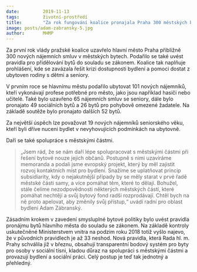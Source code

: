 ```yaml
---
date:         2019-11-13
tags:         životní-prostředí
title:        "Za rok fungování koalice pronajala Praha 300 městských bytů"
image: posts/adam-zabransky-5.jpg
author:       MHMP
---
```


Za první rok vlády pražské koalice uzavřelo hlavní město Praha přibližně 300 nových nájemních smluv v městských bytech. Podařilo se také uvést pravidla pro přidělování bytů do souladu se zákonem. Koalice tak naplňuje prohlášení, kde se zavázala řešit krizi dostupnosti bydlení a pomoci dostat z ubytoven rodiny s dětmi a seniory.

V prvním roce se hlavnímu městu podařilo ubytovat 101 nových nájemníků, kteří vykonávají profese potřebné pro město, jako jsou například hasiči nebo učitelé. Také bylo uzavřeno 65 nájemních smluv se seniory, dále bylo pronajato 49 sociálních bytů a 26 bytů pro pohybově omezené žadatele. Na základě soutěže bylo pronajato dalších 52 bytů.

Za největší úspěch lze považovat 19 nových nájemníků seniorského věku, kteří byli dříve nuceni bydlet v nevyhovujících podmínkách na ubytovně.

Daří se také spolupráce s městskými částmi. 

> „Jsem rád, že se nám daří lépe spolupracovat s městskými částmi při řešení bytové nouze jejich občanů. Postupně s nimi uzavíráme memoranda a podali jsme evropský projekt, který by měl zajistit rozvoj kontaktních míst pro bydlení. Snažíme se uplatňovat princip subsidiarity, kdy o nejakutnější případy by se měly starat v prvé řadě městské části samy, a více pomáhat těm, které to dělají. Bohužel, stále čelíme nezodpovědnosti některých městských částí, které pomáhat nechtějí a svůj bytový fond radši rozprodávají. Chtěl bych na ně proto apelovat, aby změnily svůj přístup,“ uvádí radní pro oblast bydlení Adam Zábranský.

Zásadním krokem v zavedení smysluplné bytové politiky bylo uvést pravidla pronájmu bytů hlavního města do souladu se zákonem. Na základě kontroly uskutečněné Ministerstvem vnitra na podzim roku 2018 totiž vyšlo najevo, že v původních pravidlech je až 33 neshod. Nová pravidla, která Rada hl. m. Prahy schválila již v březnu, obsahují transparentní bodový systém pro byty pro osoby v sociální tísni, kladou důraz na spolupráci s městskými částmi a provazují bydlení a sociální práci. Celý postup je teď tak jednotný a přehledný.
